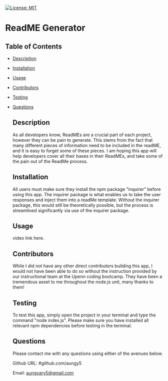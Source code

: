[![License: MIT](https://img.shields.io/badge/License-MIT-blue.svg)](https://opensource.org/licenses/MIT)

  # ReadME Generator
  ## Table of Contents
- [Description](#description)

- [Installation](#installation)

- [Usage](#usage)

- [Contributors](#contributors)

- [Testing](#testing)

- [Questions](#questions)

  ## Description
  As all developers know, ReadMEs are a crucial part of each project, however they can be pain to generate. This stems from the fact that many different pieces of information need to be included in the readME, and it is easy to forget some of these pieces. I am hoping this app will help developers cover all their bases in their ReadMEs, and take some of the pain out of the ReadMe process.
  ## Installation
  All users must make sure they install the npm package "inquirer" before using this app. The inquirer package is what enables us to take the user responses and inject them into a readMe template. Without the inquirer package, this would still be theoretically possible, but the process is streamlined significantly via use of the inquirer package.
  ## Usage
  video link here.
  ## Contributors
  While I did not have any other direct contributors building this app, I would not have been able to do so without the instruction provided by our instructional team at the Upenn coding bootcamp. They have been a tremendous asset to me throughout the node.js unit, many thanks to them!
  ## Testing
  To test this app, simply open the project in your terminal and type the command "node index.js". Please make sure you have installed all relevant npm dependencies before testing in the terminal.

  ## Questions

  Please contact me with any questions using either of the avenues below. 

  Github URL: #github.com/aungy5

  Email: aungvary5@gmail.com